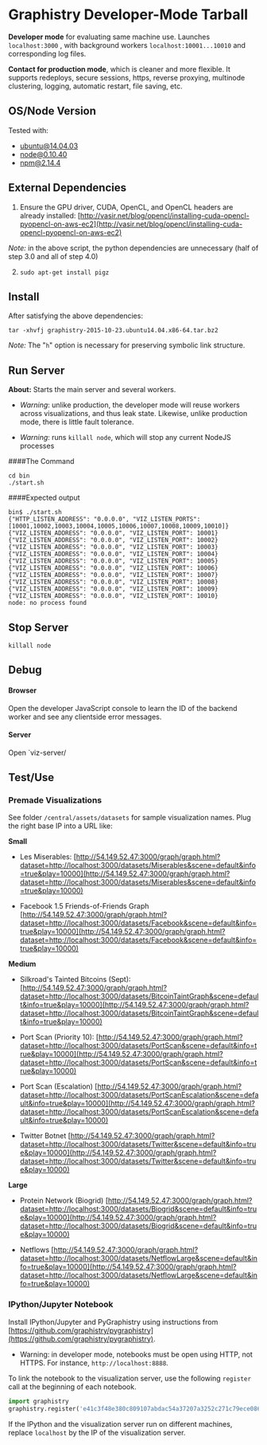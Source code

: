 # Graphistry Developer-Mode Tarball

**Developer mode** for evaluating same machine use. Launches `localhost:3000` , with background workers `localhost:10001...10010` and corresponding log files.

**Contact for production mode**, which is cleaner and more flexible. It supports redeploys, secure sessions, https, reverse proxying, multinode clustering, logging, automatic restart, file saving, etc.

## OS/Node Version

Tested with:

*   ubuntu@14.04.03
*   node@0.10.40
*   npm@2.14.4

## External Dependencies

1. Ensure the GPU driver, CUDA, OpenCL, and OpenCL headers are already installed: [http://vasir.net/blog/opencl/installing-cuda-opencl-pyopencl-on-aws-ec2](http://vasir.net/blog/opencl/installing-cuda-opencl-pyopencl-on-aws-ec2)

  *Note:* in the above script, the python dependencies are unnecessary (half of step 3.0 and all of step 4.0)

2. `sudo apt-get install pigz`

## Install

After satisfying the above dependencies:

```
tar -xhvfj graphistry-2015-10-23.ubuntu14.04.x86-64.tar.bz2 
```

*Note:* The "`h`" option is necessary for preserving symbolic link structure.

## Run Server

**About:** Starts the main server and several workers. 

* *Warning*: unlike production, the developer mode will reuse workers across visualizations, and thus leak state. Likewise, unlike production mode, there is little fault tolerance.

* *Warning*: runs `killall node`, which will stop any current NodeJS processes

####The Command

```
cd bin
./start.sh
```

####Expected output

```
bin$ ./start.sh 
{"HTTP_LISTEN_ADDRESS": "0.0.0.0", "VIZ_LISTEN_PORTS": [10001,10002,10003,10004,10005,10006,10007,10008,10009,10010]}
{"VIZ_LISTEN_ADDRESS": "0.0.0.0", "VIZ_LISTEN_PORT": 10001}
{"VIZ_LISTEN_ADDRESS": "0.0.0.0", "VIZ_LISTEN_PORT": 10002}
{"VIZ_LISTEN_ADDRESS": "0.0.0.0", "VIZ_LISTEN_PORT": 10003}
{"VIZ_LISTEN_ADDRESS": "0.0.0.0", "VIZ_LISTEN_PORT": 10004}
{"VIZ_LISTEN_ADDRESS": "0.0.0.0", "VIZ_LISTEN_PORT": 10005}
{"VIZ_LISTEN_ADDRESS": "0.0.0.0", "VIZ_LISTEN_PORT": 10006}
{"VIZ_LISTEN_ADDRESS": "0.0.0.0", "VIZ_LISTEN_PORT": 10007}
{"VIZ_LISTEN_ADDRESS": "0.0.0.0", "VIZ_LISTEN_PORT": 10008}
{"VIZ_LISTEN_ADDRESS": "0.0.0.0", "VIZ_LISTEN_PORT": 10009}
{"VIZ_LISTEN_ADDRESS": "0.0.0.0", "VIZ_LISTEN_PORT": 10010}
node: no process found
```


## Stop Server

```
killall node
```

## Debug

#### Browser

Open the developer JavaScript console to learn the ID of the backend worker and see any clientside error messages.

#### Server

Open `viz-server/


## Test/Use

### Premade Visualizations

See folder `/central/assets/datasets` for sample visualization names. Plug the right base IP into a URL like:

**Small**

* Les Miserables: [http://54.149.52.47:3000/graph/graph.html?dataset=http://localhost:3000/datasets/Miserables&scene=default&info=true&play=10000](http://54.149.52.47:3000/graph/graph.html?dataset=http://localhost:3000/datasets/Miserables&scene=default&info=true&play=10000)

* Facebook 1.5 Friends-of-Friends Graph [http://54.149.52.47:3000/graph/graph.html?dataset=http://localhost:3000/datasets/Facebook&scene=default&info=true&play=10000](http://54.149.52.47:3000/graph/graph.html?dataset=http://localhost:3000/datasets/Facebook&scene=default&info=true&play=10000)

**Medium**

* Silkroad's Tainted Bitcoins (Sept): [http://54.149.52.47:3000/graph/graph.html?dataset=http://localhost:3000/datasets/BitcoinTaintGraph&scene=default&info=true&play=10000](http://54.149.52.47:3000/graph/graph.html?dataset=http://localhost:3000/datasets/BitcoinTaintGraph&scene=default&info=true&play=10000)

* Port Scan (Priority 10): [http://54.149.52.47:3000/graph/graph.html?dataset=http://localhost:3000/datasets/PortScan&scene=default&info=true&play=10000](http://54.149.52.47:3000/graph/graph.html?dataset=http://localhost:3000/datasets/PortScan&scene=default&info=true&play=10000)

* Port Scan (Escalation) [http://54.149.52.47:3000/graph/graph.html?dataset=http://localhost:3000/datasets/PortScanEscalation&scene=default&info=true&play=10000](http://54.149.52.47:3000/graph/graph.html?dataset=http://localhost:3000/datasets/PortScanEscalation&scene=default&info=true&play=10000)

* Twitter Botnet [http://54.149.52.47:3000/graph/graph.html?dataset=http://localhost:3000/datasets/Twitter&scene=default&info=true&play=10000](http://54.149.52.47:3000/graph/graph.html?dataset=http://localhost:3000/datasets/Twitter&scene=default&info=true&play=10000)


**Large**

* Protein Network (Biogrid) [http://54.149.52.47:3000/graph/graph.html?dataset=http://localhost:3000/datasets/Biogrid&scene=default&info=true&play=10000](http://54.149.52.47:3000/graph/graph.html?dataset=http://localhost:3000/datasets/Biogrid&scene=default&info=true&play=10000)

* Netflows [http://54.149.52.47:3000/graph/graph.html?dataset=http://localhost:3000/datasets/NetflowLarge&scene=default&info=true&play=10000](http://54.149.52.47:3000/graph/graph.html?dataset=http://localhost:3000/datasets/NetflowLarge&scene=default&info=true&play=10000)


### IPython/Jupyter Notebook

Install IPython/Jupyter and PyGraphistry using instructions from [https://github.com/graphistry/pygraphistry](https://github.com/graphistry/pygraphistry).

- Warning: in developer mode, notebooks must be open using HTTP, not HTTPS. For instance, `http://localhost:8888`.

To link the notebook to the visualization server, use the following `register` call at the beginning of each notebook.

```python
import graphistry
graphistry.register('e41c3f48e380c809107abdac54a37207a3252c271c79ece0865a44f40cc6ebb8', 'localhost:3000', protocol='http')
```

If the IPython and the visualization server run on different machines, replace `localhost` by the IP of the visualization server.



